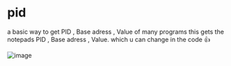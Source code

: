 # pid
a basic way to get PID , Base adress , Value of many programs
this gets the notepads PID , Base adress , Value.  which u can change in the code 👍

![image](https://github.com/user-attachments/assets/fa6f0f67-b571-40c9-a5bd-e030546a5578)

